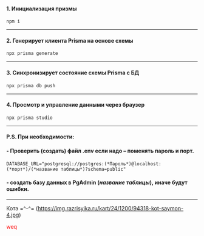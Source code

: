 
#### 1. Инициализация призмы 
```
npm i
``` 
---

#### 2. Генерирует клиента Prisma на основе схемы 
```
npx prisma generate
```
--- 

#### 3. Синхронизирует состояние схемы Prisma с БД #### 
```
npx prisma db push
``` 
--- 

#### 4. Просмотр и управление данными через браузер
```
npx prisma studio
```
--- 


#### P.S. При необходимости:  

#### -	Проверить (создать) файл  .env если надо – поменять пароль и порт.
```
DATABASE_URL="postgresql://postgres:(*Пароль*)@localhost:(*порт*)/(*название таблицы*)?schema=public"
```

#### - создать базу данных в  PgAdmin (*название таблицы*), иначе будут ошибки.

--- 

Котэ =^-^= (https://img.razrisyika.ru/kart/24/1200/94318-kot-saymon-4.jpg)  

<div style="color: red;">weq</div> 
